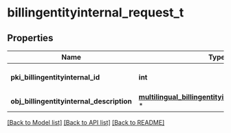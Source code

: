 # billingentityinternal_request_t

## Properties
Name | Type | Description | Notes
------------ | ------------- | ------------- | -------------
**pki_billingentityinternal_id** | **int** | The unique ID of the Billingentityinternal. | [optional] 
**obj_billingentityinternal_description** | [**multilingual_billingentityinternal_description_t**](multilingual_billingentityinternal_description.md) \* |  | 

[[Back to Model list]](../README.md#documentation-for-models) [[Back to API list]](../README.md#documentation-for-api-endpoints) [[Back to README]](../README.md)


